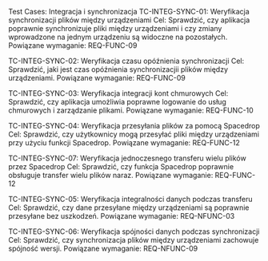 Test Cases: Integracja i synchronizacja
TC-INTEG-SYNC-01: Weryfikacja synchronizacji plików między urządzeniami
Cel: Sprawdzić, czy aplikacja poprawnie synchronizuje pliki między urządzeniami i czy zmiany wprowadzone na jednym urządzeniu są widoczne na pozostałych.
Powiązane wymaganie: REQ-FUNC-09

TC-INTEG-SYNC-02: Weryfikacja czasu opóźnienia synchronizacji
Cel: Sprawdzić, jaki jest czas opóźnienia synchronizacjii plików między urządzeniami.
Powiązane wymaganie: REQ-FUNC-09

TC-INTEG-SYNC-03: Weryfikacja integracji kont chmurowych
Cel: Sprawdzić, czy aplikacja umożliwia poprawne logowanie do usług chmurowych i zarządzanie plikami.
Powiązane wymaganie: REQ-FUNC-10

TC-INTEG-SYNC-04: Weryfikacja przesyłania plików za pomocą Spacedrop
Cel: Sprawdzić, czy użytkownicy mogą przesyłać pliki między urządzeniami przy użyciu funkcji Spacedrop.
Powiązane wymaganie: REQ-FUNC-12

TC-INTEG-SYNC-07: Weryfikacja jednoczesnego transferu wielu plików przez Spacedrop
Cel: Sprawdzić, czy funkcja Spacedrop poprawnie obsługuje transfer wielu plików naraz.
Powiązane wymaganie: REQ-FUNC-12

TC-INTEG-SYNC-05: Weryfikacja integralności danych podczas transferu
Cel: Sprawdzić, czy dane przesyłane między urządzeniami są poprawnie przesyłane bez uszkodzeń.
Powiązane wymaganie: REQ-NFUNC-03

TC-INTEG-SYNC-06: Weryfikacja spójności danych podczas synchronizacji
Cel: Sprawdzić, czy synchronizacja plików między urządzeniami zachowuje spójność wersji.
Powiązane wymaganie: REQ-NFUNC-09
